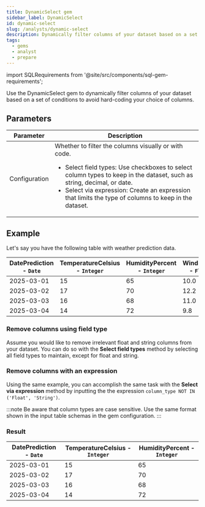 ```yaml
---
title: DynamicSelect gem
sidebar_label: DynamicSelect
id: dynamic-select
slug: /analysts/dynamic-select
description: Dynamically filter columns of your dataset based on a set of conditions
tags:
  - gems
  - analyst
  - prepare
---
```


import SQLRequirements from '@site/src/components/sql-gem-requirements';

<SQLRequirements
  execution_engine="SQL Warehouse"
  sql_package_name="ProphecyDatabricksSqlBasics"
  sql_package_version="0.0.4+"
/>

Use the DynamicSelect gem to dynamically filter columns of your dataset based on a set of conditions to avoid hard-coding your choice of columns.

## Parameters

| Parameter     | Description                                                                                                                                                                                                                                                                                                              |
| ------------- | ------------------------------------------------------------------------------------------------------------------------------------------------------------------------------------------------------------------------------------------------------------------------------------------------------------------------ |
| Configuration | Whether to filter the columns visually or with code.<ul class="table-list"><li>Select field types: Use checkboxes to select column types to keep in the dataset, such as string, decimal, or date.</li><li>Select via expression: Create an expression that limits the type of columns to keep in the dataset.</li></ul> |

## Example

Let's say you have the following table with weather prediction data.

<div class="table-example">

| DatePrediction - `Date` | TemperatureCelsius - `Integer` | HumidityPercent - `Integer` | WindSpeed - `Float` | Condition - `String` |
| ----------------------- | ------------------------------ | --------------------------- | ------------------- | -------------------- |
| 2025-03-01              | 15                             | 65                          | 10.0                | Sunny                |
| 2025-03-02              | 17                             | 70                          | 12.2                | Cloudy               |
| 2025-03-03              | 16                             | 68                          | 11.0                | Rainy                |
| 2025-03-04              | 14                             | 72                          | 9.8                 | Sunny                |

</div>

### Remove columns using field type

Assume you would like to remove irrelevant float and string columns from your dataset. You can do so with the **Select field types** method by selecting all field types to maintain, except for float and string.

### Remove columns with an expression

Using the same example, you can accomplish the same task with the **Select via expression** method by inputting the the expression `column_type NOT IN ('Float', 'String')`.

:::note
Be aware that column types are case sensitive. Use the same format shown in the input table schemas in the gem configuration.
:::

### Result

<div class="table-example">

| DatePrediction - `Date` | TemperatureCelsius - `Integer` | HumidityPercent - `Integer` |
| ----------------------- | ------------------------------ | --------------------------- |
| 2025-03-01              | 15                             | 65                          |
| 2025-03-02              | 17                             | 70                          |
| 2025-03-03              | 16                             | 68                          |
| 2025-03-04              | 14                             | 72                          |

</div>
